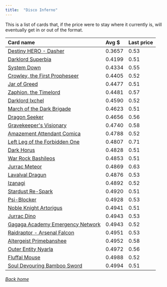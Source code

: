 ```yaml
---
title:  "Disco Inferno"
---
```


This is a list of cards that, if the price were to stay where it currently is, will eventually get in or out of the format.

| Card name | Avg $ | Last price |
| :-- | :-- | :-- |
[Destiny HERO - Dasher](https://db.ygoprodeck.com/card/?search=Destiny%20HERO%20-%20Dasher) | 0.3657 | 0.53 |
[Darklord Superbia](https://db.ygoprodeck.com/card/?search=Darklord%20Superbia) | 0.4199 | 0.51 |
[System Down](https://db.ygoprodeck.com/card/?search=System%20Down) | 0.4334 | 0.55 |
[Crowley, the First Propheseer](https://db.ygoprodeck.com/card/?search=Crowley,%20the%20First%20Propheseer) | 0.4405 | 0.52 |
[Jar of Greed](https://db.ygoprodeck.com/card/?search=Jar%20of%20Greed) | 0.4477 | 0.51 |
[Zaphion, the Timelord](https://db.ygoprodeck.com/card/?search=Zaphion,%20the%20Timelord) | 0.4481 | 0.57 |
[Darklord Ixchel](https://db.ygoprodeck.com/card/?search=Darklord%20Ixchel) | 0.4590 | 0.52 |
[March of the Dark Brigade](https://db.ygoprodeck.com/card/?search=March%20of%20the%20Dark%20Brigade) | 0.4623 | 0.51 |
[Dragon Seeker](https://db.ygoprodeck.com/card/?search=Dragon%20Seeker) | 0.4656 | 0.56 |
[Gravekeeper's Visionary](https://db.ygoprodeck.com/card/?search=Gravekeeper's%20Visionary) | 0.4740 | 0.58 |
[Amazement Attendant Comica](https://db.ygoprodeck.com/card/?search=Amazement%20Attendant%20Comica) | 0.4788 | 0.52 |
[Left Leg of the Forbidden One](https://db.ygoprodeck.com/card/?search=Left%20Leg%20of%20the%20Forbidden%20One) | 0.4807 | 0.71 |
[Dark Horus](https://db.ygoprodeck.com/card/?search=Dark%20Horus) | 0.4828 | 0.51 |
[War Rock Bashileos](https://db.ygoprodeck.com/card/?search=War%20Rock%20Bashileos) | 0.4853 | 0.51 |
[Jurrac Meteor](https://db.ygoprodeck.com/card/?search=Jurrac%20Meteor) | 0.4869 | 0.63 |
[Lavalval Dragun](https://db.ygoprodeck.com/card/?search=Lavalval%20Dragun) | 0.4876 | 0.53 |
[Izanagi](https://db.ygoprodeck.com/card/?search=Izanagi) | 0.4892 | 0.52 |
[Stardust Re-Spark](https://db.ygoprodeck.com/card/?search=Stardust%20Re-Spark) | 0.4920 | 0.51 |
[Psi-Blocker](https://db.ygoprodeck.com/card/?search=Psi-Blocker) | 0.4928 | 0.53 |
[Noble Knight Artorigus](https://db.ygoprodeck.com/card/?search=Noble%20Knight%20Artorigus) | 0.4941 | 0.51 |
[Jurrac Dino](https://db.ygoprodeck.com/card/?search=Jurrac%20Dino) | 0.4943 | 0.53 |
[Gagaga Academy Emergency Network](https://db.ygoprodeck.com/card/?search=Gagaga%20Academy%20Emergency%20Network) | 0.4943 | 0.52 |
[Raidraptor - Arsenal Falcon](https://db.ygoprodeck.com/card/?search=Raidraptor%20-%20Arsenal%20Falcon) | 0.4951 | 0.53 |
[Altergeist Primebanshee](https://db.ygoprodeck.com/card/?search=Altergeist%20Primebanshee) | 0.4952 | 0.58 |
[Outer Entity Nyarla](https://db.ygoprodeck.com/card/?search=Outer%20Entity%20Nyarla) | 0.4972 | 0.56 |
[Fluffal Mouse](https://db.ygoprodeck.com/card/?search=Fluffal%20Mouse) | 0.4988 | 0.52 |
[Soul Devouring Bamboo Sword](https://db.ygoprodeck.com/card/?search=Soul%20Devouring%20Bamboo%20Sword) | 0.4994 | 0.51 |

###### [Back home](index)